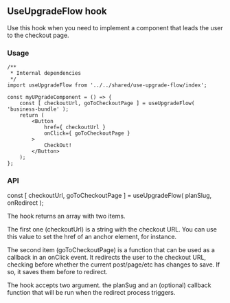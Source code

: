 UseUpgradeFlow hook
-------------------

Use this hook when you need to implement a component that leads the user to the checkout page.

### Usage

```es6
/**
 * Internal dependencies
 */
import useUpgradeFlow from '../../shared/use-upgrade-flow/index';

const myUPgradeComponent = () => {
	const [ checkoutUrl, goToCheckoutPage ] = useUpgradeFlow( 'business-bundle' );
	return (
        <Button
            href={ checkoutUrl }
            onClick={ goToCheckoutPage }
        >
            CheckOut!
        </Button>
    );
};
```

### API

const [ checkoutUrl, goToCheckoutPage ] = useUpgradeFlow( planSlug, onRedirect );

The hook returns an array with two items.


The first one (checkoutUrl) is a string with the checkout URL.
You can use this value to set the href of an anchor element, for instance.

The second item (goToCheckoutPage) is a function that can be used as a callback in an onClick event.
It redirects the user to the checkout URL, checking before whether the current post/page/etc has changes to save.
If so, it saves them before to redirect.

The hook accepts two argument. the planSug and an (optional) callback function that will be run when the redirect process triggers. 
